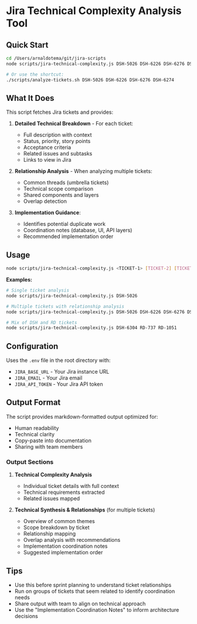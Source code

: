 # Jira Technical Complexity Analysis Tool

## Quick Start

```bash
cd /Users/arnaldotema/git/jira-scripts
node scripts/jira-technical-complexity.js DSH-5026 DSH-6226 DSH-6276 DSH-6274

# Or use the shortcut:
./scripts/analyze-tickets.sh DSH-5026 DSH-6226 DSH-6276 DSH-6274
```

## What It Does

This script fetches Jira tickets and provides:

1. **Detailed Technical Breakdown** - For each ticket:
   - Full description with context
   - Status, priority, story points
   - Acceptance criteria
   - Related issues and subtasks
   - Links to view in Jira

2. **Relationship Analysis** - When analyzing multiple tickets:
   - Common threads (umbrella tickets)
   - Technical scope comparison
   - Shared components and layers
   - Overlap detection

3. **Implementation Guidance**:
   - Identifies potential duplicate work
   - Coordination notes (database, UI, API layers)
   - Recommended implementation order

## Usage

```bash
node scripts/jira-technical-complexity.js <TICKET-1> [TICKET-2] [TICKET-3] ...
```

**Examples:**

```bash
# Single ticket analysis
node scripts/jira-technical-complexity.js DSH-5026

# Multiple tickets with relationship analysis
node scripts/jira-technical-complexity.js DSH-5026 DSH-6226 DSH-6276 DSH-6274

# Mix of DSH and RD tickets
node scripts/jira-technical-complexity.js DSH-6304 RD-737 RD-1051
```

## Configuration

Uses the `.env` file in the root directory with:
- `JIRA_BASE_URL` - Your Jira instance URL
- `JIRA_EMAIL` - Your Jira email
- `JIRA_API_TOKEN` - Your Jira API token

## Output Format

The script provides markdown-formatted output optimized for:
- Human readability
- Technical clarity
- Copy-paste into documentation
- Sharing with team members

### Output Sections

1. **Technical Complexity Analysis**
   - Individual ticket details with full context
   - Technical requirements extracted
   - Related issues mapped

2. **Technical Synthesis & Relationships** (for multiple tickets)
   - Overview of common themes
   - Scope breakdown by ticket
   - Relationship mapping
   - Overlap analysis with recommendations
   - Implementation coordination notes
   - Suggested implementation order

## Tips

- Use this before sprint planning to understand ticket relationships
- Run on groups of tickets that seem related to identify coordination needs
- Share output with team to align on technical approach
- Use the "Implementation Coordination Notes" to inform architecture decisions
